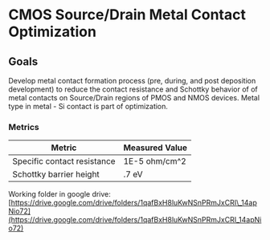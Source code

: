 # CMOS Source/Drain Metal Contact Optimization

## Goals

Develop metal contact formation process (pre, during, and post deposition development) to reduce the contact resistance and Schottky behavior of of metal contacts on Source/Drain regions of PMOS and NMOS devices. Metal type in metal - Si contact is part of optimization.

### Metrics

| Metric                      | Measured Value |
| --------------------------- | -------------- |
| Specific contact resistance | 1E-5 ohm/cm^2  |
| Schottky barrier height     | .7 eV          |

Working folder in google drive: [https://drive.google.com/drive/folders/1qafBxH8luKwNSnPRmJxCRI\_14apNio72](https://drive.google.com/drive/folders/1qafBxH8luKwNSnPRmJxCRI_14apNio72)

